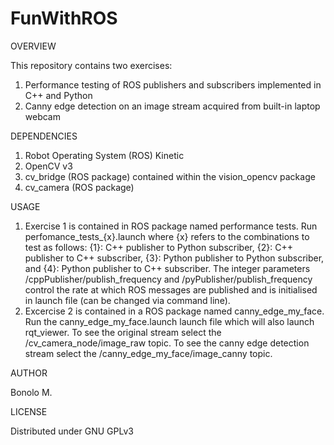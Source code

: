 # FunWithROS

OVERVIEW

This repository contains two exercises:
1. Performance testing of ROS publishers and subscribers implemented in C++ and Python
2. Canny edge detection on an image stream acquired from built-in laptop webcam 

DEPENDENCIES

1. Robot Operating System (ROS) Kinetic
2. OpenCV v3
3. cv_bridge (ROS package) contained within the vision_opencv package
4. cv_camera (ROS package)

USAGE

1. Exercise 1 is contained in ROS package named performance tests. Run perfomance_tests_{x}.launch where {x} refers to the combinations to test as follows: {1}: C++ publisher to Python subscriber, {2}: C++ publisher to C++ subscriber, {3}: Python publisher to Python subscriber, and {4}: Python publisher to C++ subscriber. The integer parameters /cppPublisher/publish_frequency and /pyPublisher/publish_frequency control the rate at which ROS messages are published and is initialised in launch file (can be changed via command line). 
2. Excercise 2 is contained in a ROS package named canny_edge_my_face. Run the canny_edge_my_face.launch launch file which will also launch rqt_viewer. To see the original stream select the /cv_camera_node/image_raw topic. To see the canny edge detection stream select the /canny_edge_my_face/image_canny topic.  

AUTHOR

Bonolo M. 

LICENSE

Distributed under GNU GPLv3

